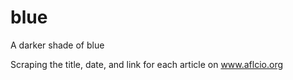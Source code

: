 # blue

A darker shade of blue

Scraping the title, date, and link for each article on www.aflcio.org

